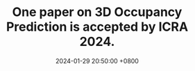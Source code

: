 ---
title: "One paper on <strong>3D Occupancy Prediction</strong> is accepted by ICRA 2024."
date: 2024-01-29 20:50:00 +0800
---